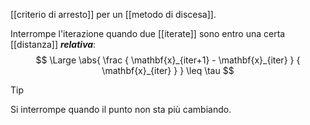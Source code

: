 [[criterio di arresto]] per un [[metodo di discesa]].

Interrompe l'iterazione quando due [[iterate]] sono entro una certa [[distanza]] ***relativa***:
$$
\Large
\abs{
	\frac
	{ \mathbf{x}_{iter+1} - \mathbf{x}_{iter} }
	{ \mathbf{x}_{iter} }
}
\leq \tau
$$

> [!Tip] 
> Si interrompe quando il punto non sta più cambiando.
